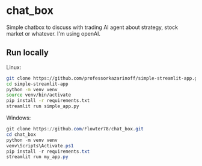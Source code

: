 # chat_box
Simple chatbox to discuss with trading AI agent about strategy, stock market or whatever. I'm using openAI.


## Run locally
Linux:
```bash
git clone https://github.com/professorkazarinoff/simple-streamlit-app.git
cd simple-streamlit-app
python -m venv venv
source venv/bin/activate
pip install -r requirements.txt
streamlit run simple_app.py
```
Windows:
```powershell
git clone https://github.com/Flowter78/chat_box.git
cd chat_box
python -m venv venv
venv\Scripts\Activate.ps1
pip install -r requirements.txt
streamlit run my_app.py
```